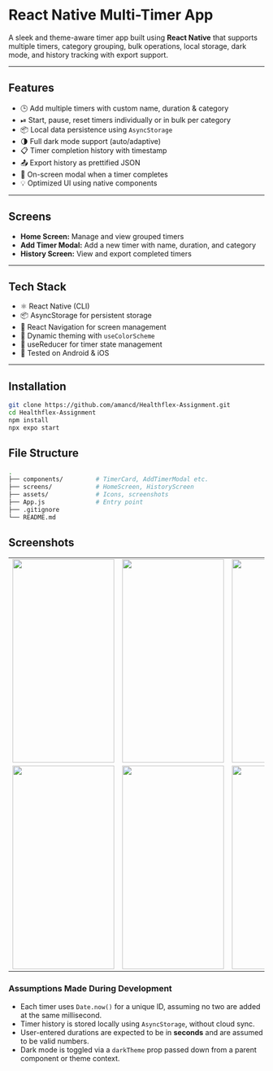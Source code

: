 # React Native Multi-Timer App

A sleek and theme-aware timer app built using **React Native** that supports multiple timers, category grouping, bulk operations, local storage, dark mode, and history tracking with export support.


---

## Features

- 🕒 Add multiple timers with custom name, duration & category  
- ⏯ Start, pause, reset timers individually or in bulk per category  
- 📦 Local data persistence using `AsyncStorage`  
- 🌗 Full dark mode support (auto/adaptive)  
- 📋 Timer completion history with timestamp  
- 📤 Export history as prettified JSON  
- 🎉 On-screen modal when a timer completes  
- 💡 Optimized UI using native components

---

## Screens

- **Home Screen:** Manage and view grouped timers  
- **Add Timer Modal:** Add a new timer with name, duration, and category  
- **History Screen:** View and export completed timers  

---

##  Tech Stack

- ⚛️ React Native (CLI)
- 📦 AsyncStorage for persistent storage
- 🧭 React Navigation for screen management
- 🎨 Dynamic theming with `useColorScheme`
- 🧠 useReducer for timer state management
- 🧪 Tested on Android & iOS

---

## Installation


```bash
git clone https://github.com/amancd/Healthflex-Assignment.git
cd Healthflex-Assignment
npm install
npx expo start
```

## File Structure

```bash
.
├── components/         # TimerCard, AddTimerModal etc.
├── screens/            # HomeScreen, HistoryScreen
├── assets/             # Icons, screenshots
├── App.js              # Entry point
├── .gitignore
└── README.md
```

## Screenshots
<table>
  <tr>
    <td>
      <img src="https://github.com/user-attachments/assets/1b80e62e-6faa-4f75-8dfb-7741f0e08aad" width="200" height="400" />
    </td>
    <td>
      <img src="https://github.com/user-attachments/assets/b60628ce-64bb-4bd5-aeab-f211128413bf" width="200" height="400" />
    </td>
    <td>
      <img src="https://github.com/user-attachments/assets/a5a9f08d-d97c-4ee4-8c02-e4022a56ff86" width="200" height="400" />
    </td>
  </tr>
  <tr>
    <td>
      <img src="https://github.com/user-attachments/assets/4ff3e394-64f3-465a-a598-6fc4c9d7de49" width="200" height="400" />
    </td>
    <td>
      <img src="https://github.com/user-attachments/assets/6f7859e5-bc73-40cf-8788-635f7a72d782" width="200" height="400" />
    </td>
    <td>
      <img src="https://github.com/user-attachments/assets/ce978152-2537-4e92-8e3e-78132721584c" width="200" height="400" />
    </td>
  </tr>
</table>

### Assumptions Made During Development

- Each timer uses `Date.now()` for a unique ID, assuming no two are added at the same millisecond.
- Timer history is stored locally using `AsyncStorage`, without cloud sync.
- User-entered durations are expected to be in **seconds** and are assumed to be valid numbers.
- Dark mode is toggled via a `darkTheme` prop passed down from a parent component or theme context.

